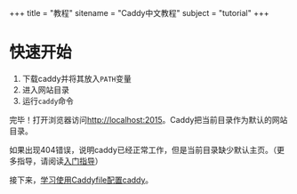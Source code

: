 +++
title = "教程"
sitename = "Caddy中文教程"
subject = "tutorial"
+++

# 快速开始

1. 下载caddy并将其放入`PATH`变量
2. 进入网站目录
3. 运行`caddy`命令

完毕！打开浏览器访问<http://localhost:2015>。Caddy把当前目录作为默认的网站目录。

如果出现404错误，说明caddy已经正常工作，但是当前目录缺少默认主页。（更多指导，请阅读[入门指导](beginner.md)）

接下来，[学习使用Caddyfile配置caddy](caddyfile.md)。

